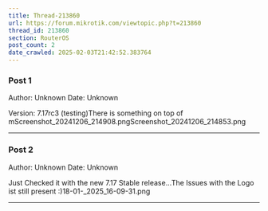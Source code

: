 ```yaml
---
title: Thread-213860
url: https://forum.mikrotik.com/viewtopic.php?t=213860
thread_id: 213860
section: RouterOS
post_count: 2
date_crawled: 2025-02-03T21:42:52.383764
---
```


### Post 1
Author: Unknown
Date: Unknown

Version: 7.17rc3 (testing)There is something on top of mScreenshot_20241206_214908.pngScreenshot_20241206_214853.png

---
### Post 2
Author: Unknown
Date: Unknown

Just Checked it with the new 7.17 Stable release...The Issues with the Logo ist still present  :)18-01-_2025_16-09-31.png

---
